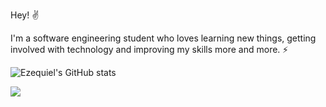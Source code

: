 Hey! :v:

I'm a software engineering student who loves learning new things, getting involved with technology and improving my skills more and more. :zap:

![Ezequiel's GitHub stats](https://github-readme-stats.vercel.app/api?username=EzequielDeOliveira&count_private=true&show_icons=true&count_private=true&theme=github_dark&border_radius=20&include_all_commits=true)

 <a href="https://www.linkedin.com/in/ezequiel-oliveira/" target="_blank"><img src="https://img.shields.io/badge/-LinkedIn-%230077B5?style=for-the-badge&logo=linkedin&logoColor=white" target="_blank"></a> 
